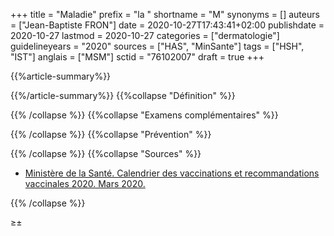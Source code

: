 +++
title = "Maladie"
prefix = "la "
shortname = "M"
synonyms = []
auteurs = ["Jean-Baptiste FRON"]
date = 2020-10-27T17:43:41+02:00
publishdate = 2020-10-27
lastmod = 2020-10-27
categories = ["dermatologie"]
guidelineyears = "2020"
sources = ["HAS", "MinSante"]
tags = ["HSH", "IST"]
anglais = ["MSM"]
sctid = "76102007"
draft = true
+++

{{%article-summary%}}



{{%/article-summary%}}
{{%collapse "Définition" %}}



{{% /collapse %}}
{{%collapse "Examens complémentaires" %}}


{{% /collapse %}}
{{%collapse "Prévention" %}}


{{% /collapse %}}
{{%collapse "Sources" %}}

- [Ministère de la Santé. Calendrier des vaccinations et recommandations vaccinales 2020. Mars 2020.](//solidarites-sante.gouv.fr/IMG/pdf/calendrier_vaccinal_29juin20.pdf)

{{% /collapse %}}


≥±
